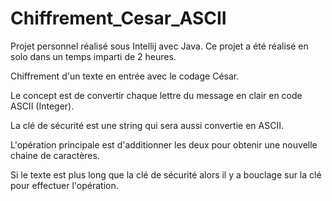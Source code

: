 # Chiffrement_Cesar_ASCII

Projet personnel réalisé sous Intellij avec Java. Ce projet a été  réalisé  en solo dans un temps imparti de 2 heures. 

Chiffrement d'un texte en entrée avec le codage César. 

Le concept est de convertir chaque lettre du message en clair en code ASCII (Integer). 

La clé de sécurité est une string qui sera aussi convertie en ASCII.

L'opération principale est d'additionner les deux pour  obtenir une nouvelle chaine de caractères.

Si le texte est plus long que la clé de sécurité alors il y a bouclage sur la clé pour effectuer l'opération.
